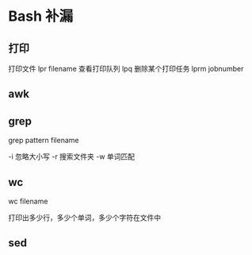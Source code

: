# Bash 补漏

## 打印

打印文件 lpr filename
查看打印队列 lpq
删除某个打印任务 lprm jobnumber

## awk


## grep

grep pattern filename

-i 忽略大小写
-r 搜索文件夹
-w 单词匹配


## wc

wc filename

打印出多少行，多少个单词，多少个字符在文件中


## sed
